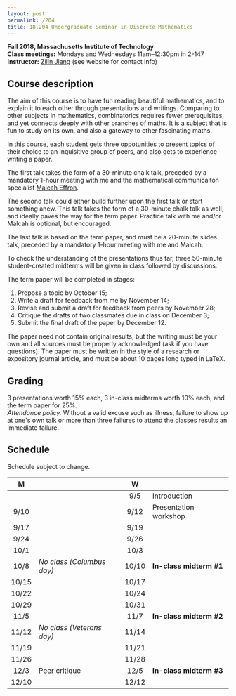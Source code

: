 ```yaml
---
layout: post
permalink: /204
title: 18.204 Undergraduate Seminar in Discrete Mathematics
---
```

**Fall 2018, Massachusetts Institute of Technology**  
**Class meetings:** Mondays and Wednesdays 11am–12:30pm in 2-147  
**Instructor:** [Zilin Jiang](/) (see website for contact info)

## Course description

The aim of this course is to have fun reading beautiful mathematics, and to explain it to
each other through presentations and writings.
Comparing to other subjects in mathematics, combinatorics requires fewer prerequisites, and yet
connects deeply with other branches of maths. It is a subject that is fun to study on its own, and also
a gateway to other fascinating maths.

In this course, each student gets three oppotunities to present topics of their choice to
an inquisitive group of peers, and also gets to experience writing a paper.

The first talk takes the form of a 30-minute chalk talk, preceded by a mandatory 1-hour meeting with me and
the mathematical communicaiton specialist [Malcah Effron](https://cmsw.mit.edu/profile/malcah-effron/).

The second talk could either build further upon the first talk or start something anew.
This talk takes the form of a 30-minute chalk talk as well, and ideally paves the way for the term paper.
Practice talk with me and/or Malcah is optional, but encouraged.

The last talk is based on the term paper, and must be a 20-minute slides talk, preceded by a mandatory 1-hour meeting with me and Malcah.

To check the understanding of the presentations thus far, three 50-minute student-created midterms
will be given in class followed by discussions.

The term paper will be completed in stages:
1. Propose a topic by October 15;
1. Write a draft for feedback from me by November 14;
1. Revise and submit a draft for feedback from peers by November 28;
1. Critique the drafts of two classmates due in class on December 3;
1. Submit the final draft of the paper by December 12.

The paper need not contain original results, but the writing must be your own and all sources must be properly
acknowledged (ask if you have questions). The paper must be written in the style of a research or expository journal
article, and must be about 10 pages long typed in LaTeX.

## Grading

3 presentations worth 15% each, 3 in-class midterms worth 10% each, and the term paper for 25%.  
*Attendance policy.* Without a valid excuse such as illness, failure to show up at one's own talk or more than three failures to attend the classes results an immediate failure.


## Schedule

Schedule subject to change.

| M     |   | W |   |
|:-------:|---|:---:|---|
|       |   | 9/5 | Introduction |
| 9/10  |   | 9/12 | Presentation workshop |
| 9/17  |   | 9/19 |  |
| 9/24  |   | 9/26 |  |
| 10/1  |   | 10/3 |  |
| 10/8  | _No class (Columbus day)_ | 10/10 | **In-class midterm #1** |
| 10/15 |   | 10/17 |  |
| 10/22 |   | 10/24 |  |
| 10/29 |   | 10/31 |  |
| 11/5  |   | 11/7  | **In-class midterm #2** |
| 11/12 | _No class (Veterans day)_ | 11/14 |  |
| 11/19 |   | 11/21 |  |
| 11/26 |   | 11/28 |  |
| 12/3  | Peer critique | 12/5  | **In-class midterm #3** |
| 12/10 |   | 12/12 |  |
